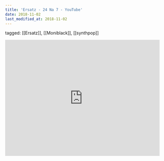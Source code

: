 ```yaml
---
title: 'Ersatz - 24 Na 7 - YouTube'
date: 2018-11-02
last_modified_at: 2018-11-02
---
```

tagged: [[Ersatz]], [[Moniblack]], [[synthpop]]
<iframe allow="accelerometer; autoplay; clipboard-write; encrypted-media; gyroscope; picture-in-picture" allowfullscreen="" frameborder="0" height="375" id="youtube_iframe" src="https://www.youtube.com/embed/yjBIk-JW8NY?feature=oembed&amp;enablejsapi=1&amp;origin=https://safe.txmblr.com&amp;wmode=opaque" width="500"></iframe>